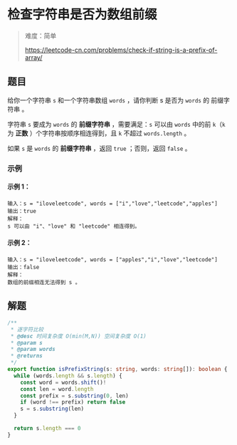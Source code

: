 # 检查字符串是否为数组前缀

> 难度：简单
>
> https://leetcode-cn.com/problems/check-if-string-is-a-prefix-of-array/

## 题目

给你一个字符串 `s` 和一个字符串数组 `words` ，请你判断 s 是否为 `words` 的 前缀字符串 。

字符串 `s` 要成为 `words` 的 **前缀字符串** ，需要满足：`s` 可以由 `words` 中的前 `k`（`k` 为 **正数** ）个字符串按顺序相连得到，且 `k` 不超过 `words.length` 。

如果 `s` 是 `words` 的 **前缀字符串** ，返回 `true` ；否则，返回 `false` 。

### 示例

#### 示例 1：

```
输入：s = "iloveleetcode", words = ["i","love","leetcode","apples"]
输出：true
解释：
s 可以由 "i"、"love" 和 "leetcode" 相连得到。
```

#### 示例 2：

```
输入：s = "iloveleetcode", words = ["apples","i","love","leetcode"]
输出：false
解释：
数组的前缀相连无法得到 s 。
```

## 解题

```ts
/**
 * 逐字符比较
 * @desc 时间复杂度 O(min(M,N)) 空间复杂度 O(1)
 * @param s
 * @param words
 * @returns
 */
export function isPrefixString(s: string, words: string[]): boolean {
  while (words.length && s.length) {
    const word = words.shift()!
    const len = word.length
    const prefix = s.substring(0, len)
    if (word !== prefix) return false
    s = s.substring(len)
  }

  return s.length === 0
}
```
